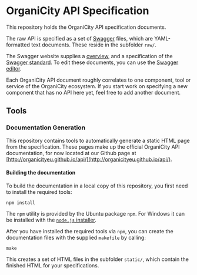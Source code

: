 # OrganiCity API Specification

This repository holds the OrganiCity API specification documents.

The raw API is specified as a set of [Swagger](http://swagger.io/)
files, which are YAML-formatted text documents. These reside in the
subfolder `raw/`.

The Swagger website supplies a
[overview](http://swagger.io/getting-started/), and a specification of
the [Swagger standard](http://swagger.io/specification/). To edit
these documents, you can use the [Swagger
editor](http://editor.swagger.io/).

Each OrganiCity API document roughly correlates to one component, tool
or service of the OrganiCity ecosystem. If you start work on
specifying a new component that has no API here yet, feel free to add
another document.


## Tools

### Documentation Generation

This repository contains tools to automatically generate a static HTML
page from the specification. These pages make up the official
OrganiCity API documentation, for now located at our Github page at
[http://organicityeu.github.io/api/](http://organicityeu.github.io/api/).

#### Building the documentation

To build the documentation in a local copy of this repository, you first
need to install the required tools:

```
npm install
```

The `npm` utility is provided by the Ubuntu package `npm`. For Windows
it can be installed with the [`node.js`
installer](https://nodejs.org/en/).

After you have installed the required tools via `npm`, you can create
the documentation files with the supplied `makefile` by calling:

```
make
```

This creates a set of HTML files in the subfolder `static/`, which
contain the finished HTML for your specifications.
